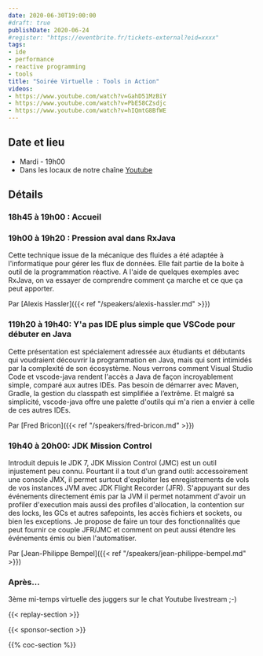 ```yaml
---
date: 2020-06-30T19:00:00
#draft: true
publishDate: 2020-06-24
#register: "https://eventbrite.fr/tickets-external?eid=xxxx"
tags:
- ide
- performance
- reactive programming
- tools
title: "Soirée Virtuelle : Tools in Action"
videos:
- https://www.youtube.com/watch?v=GahD51MzBiY
- https://www.youtube.com/watch?v=PbE58CZsdjc
- https://www.youtube.com/watch?v=hIQmtG8BfWE
---
```


## Date et lieu

- Mardi - 19h00
- Dans les locaux de notre chaîne [Youtube](https://www.youtube.com/@ParisJUG)

## Détails

### 18h45 à 19h00 : Accueil

### 19h00 à 19h20 : Pression aval dans RxJava

Cette technique issue de la mécanique des fluides a été adaptée à l'informatique pour gérer les flux de données. Elle fait partie de la boite à outil de la programmation réactive.
A l'aide de quelques exemples avec RxJava, on va essayer de comprendre comment ça marche et ce que ça peut apporter.

Par [Alexis Hassler]({{< ref "/speakers/alexis-hassler.md" >}})

### 119h20 à 19h40: Y'a pas IDE plus simple que VSCode pour débuter en Java

Cette présentation est spécialement adressée aux étudiants et débutants qui voudraient découvrir la programmation en Java, mais qui sont intimidés par la complexité de son écosystème.
Nous verrons comment Visual Studio Code et vscode-java rendent l'accès a Java de façon incroyablement simple, comparé aux autres IDEs. Pas besoin de démarrer avec Maven, Gradle, la gestion du classpath est simplifiée a l’extrême. Et malgré sa simplicité, vscode-java offre une palette d'outils qui m'a rien a envier à celle de ces autres IDEs.

Par [Fred Bricon]({{< ref "/speakers/fred-bricon.md" >}})

### 19h40 à 20h00: JDK Mission Control

Introduit depuis le JDK 7, JDK Mission Control (JMC) est un outil injustement peu connu. Pourtant il a tout d'un grand outil: accessoirement une console JMX, il permet surtout d'exploiter les enregistrements de vols de vos instances JVM avec JDK Flight Recorder (JFR). S'appuyant sur des événements directement émis par la JVM il permet notamment d'avoir un profiler d'execution mais aussi des profiles d'allocation, la contention sur des locks, les GCs et autres safepoints, les accès fichiers et sockets, ou bien les exceptions.
Je propose de faire un tour des fonctionnalités que peut fournir ce couple JFR/JMC et comment on peut aussi étendre les événements émis ou bien l'automatiser.

Par [Jean-Philippe Bempel]({{< ref "/speakers/jean-philippe-bempel.md" >}})

### Après…

3ème mi-temps virtuelle des juggers sur le chat Youtube livestream ;-)

{{< replay-section >}}

{{< sponsor-section >}}

{{% coc-section %}}
